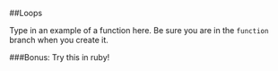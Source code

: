 ##Loops

Type in an example of a function here.  Be sure you are in the `function` branch when you create it.

###Bonus: Try this in ruby!